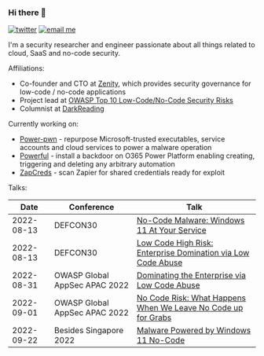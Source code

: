 ### Hi there 👋

[![twitter](https://img.shields.io/twitter/follow/mbrg0?icon=twitter&style=social&label=Follow)](https://twitter.com/intent/follow?screen_name=mbrg0)
[![email me](https://img.shields.io/badge/michael.bargury-owasp.org-red?logo=Gmail)](mailto:michael.bargury@owasp.org)

I'm a security researcher and engineer passionate about all things related to cloud, SaaS and no-code security.

Affiliations:

- Co-founder and CTO at [Zenity](zenity.io), which provides security governance for low-code / no-code applications
- Project lead at [OWASP Top 10 Low-Code/No-Code Security Risks](https://owasp.org/www-project-top-10-low-code-no-code-security-risks/)
- Columnist at [DarkReading](https://www.darkreading.com/author/michael-bargury)

Currently working on:
- [Power-pwn](https://github.com/mbrg/power-pwn) - repurpose Microsoft-trusted executables, service accounts and cloud services to power a malware operation
- [Powerful](https://github.com/mbrg/powerful) - install a backdoor on O365 Power Platform enabling creating, triggering and deleting any arbitrary automation
- [ZapCreds](https://github.com/mbrg/zapcreds) - scan Zapier for shared credentials ready for exploit

Talks:

| Date | Conference | Talk |
| - | - | - |
| 2022-08-13 | DEFCON30 | [No-Code Malware: Windows 11 At Your Service](https://info.defcon.org/events/48560/) |
| 2022-08-13 | DEFCON30 | [Low Code High Risk: Enterprise Domination via Low Code Abuse](https://info.defcon.org/events/48565/) |
| 2022-08-31 | OWASP Global AppSec APAC 2022 | [Dominating the Enterprise via Low Code Abuse](https://globalappsecapac.events.whova.com/Agenda/2553624) |
| 2022-09-01 | OWASP Global AppSec APAC 2022 | [No Code Risk: What Happens When We Leave No Code up for Grabs](https://globalappsecapac.events.whova.com/Agenda/2553625) |
| 2022-09-22 | Besides Singapore 2022 | [ Malware Powered by Windows 11 No-Code](https://bsidessg.org/schedule/malware-powered-by-windows-11-no-code/) |

